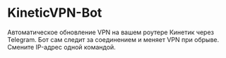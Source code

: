 # KineticVPN-Bot
Автоматическое обновление VPN на вашем роутере Кинетик через Telegram. Бот сам следит за соединением и меняет VPN при обрыве. Смените IP-адрес одной командой.
